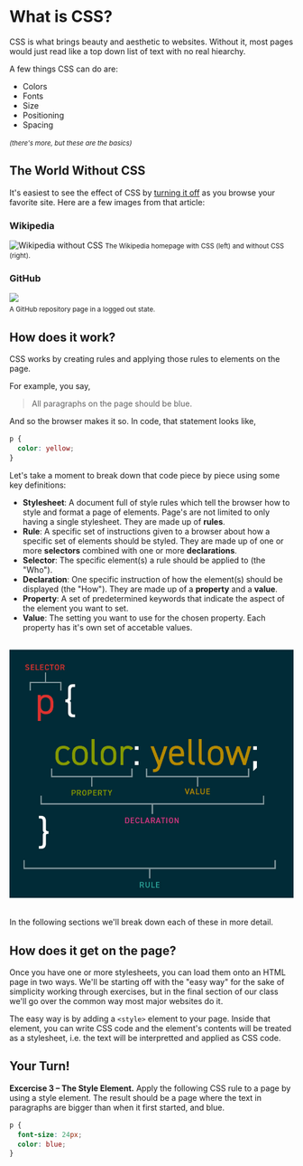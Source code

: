 # What is CSS?

CSS is what brings beauty and aesthetic to websites. Without it, most pages would just read like a top down list of text with no real hiearchy.

A few things CSS can do are:
- Colors
- Fonts
- Size
- Positioning
- Spacing

<small><em>(there's more, but these are the basics)</em></small>

## The World Without CSS

It's easiest to see the effect of CSS by [turning it off](https://css-tricks.com/that-time-i-tried-browsing-the-web-without-css/) as you browse your favorite site. Here are a few images from that article:

### Wikipedia
![Wikipedia without CSS](https://i0.wp.com/css-tricks.com/wp-content/uploads/2019/04/s_601945040BCA3610D759145A4442799C97B904D9A9F8326DD30FDF0CF48A96B7_1555363400264_wikipedia-compare.jpg?ssl=1)
<small>The Wikipedia homepage with CSS (left) and without CSS (right).</small>


### GitHub
<img src="https://i0.wp.com/css-tricks.com/wp-content/uploads/2019/04/s_601945040BCA3610D759145A4442799C97B904D9A9F8326DD30FDF0CF48A96B7_1555180613247_guthub-repo-single.jpg" width="50%">
<br />
<small>A GitHub repository page in a logged out state.</small>

<br />

## How does it work?
CSS works by creating rules and applying those rules to elements on the page.

For example, you say,
> All paragraphs on the page should be blue.

And so the browser makes it so. In code, that statement looks like,
```css
p {
  color: yellow;
}
```

Let's take a moment to break down that code piece by piece using some key definitions:

- **Stylesheet**: A document full of style rules which tell the browser how to style and format a page of elements. Page's are not limited to only having a single stylesheet. They are made up of **rules**.
- **Rule**: A specific set of instructions given to a browser about how a specific set of elements should be styled. They are made up of one or more **selectors** combined with one or more **declarations**.
- **Selector**: The specific element(s) a rule should be applied to (the "Who").
- **Declaration**: One specific instruction of how the element(s) should be displayed (the "How"). They are made up of a **property** and a **value**.
- **Property**: A set of predetermined keywords that indicate the aspect of the element you want to set.
- **Value**: The setting you want to use for the chosen property. Each property has it's own set of accetable values.
<br /><br />

![An infographic breaking down each part of a a rule](../../_media/02_01_diagram-css-rule.jpg)
<br /><br />

In the following sections we'll break down each of these in more detail.

## How does it get on the page?
Once you have one or more stylesheets, you can load them onto an HTML page in two ways. We'll be starting off with the "easy way" for the sake of simplicity working through exercises, but in the final section of our class we'll go over the common way most major websites do it.

The easy way is by adding a `<style>` element to your page. Inside that element, you can write CSS code and the element's contents will be treated as a stylesheet, i.e. the text will be interpretted and applied as CSS code.

## Your Turn!
**Excercise 3 – The Style Element.** Apply the following CSS rule to a page by using a style element. The result should be a page where the text in paragraphs are bigger than when it first started, and blue.

```css
p {
  font-size: 24px;
  color: blue;
}
```